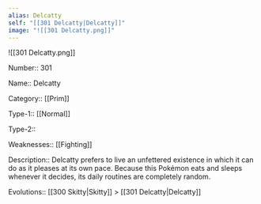 ```yaml
---
alias: Delcatty
self: "[[301 Delcatty|Delcatty]]"
image: "![[301 Delcatty.png]]"
---
```


![[301 Delcatty.png]]


Number:: 301

Name:: Delcatty

Category:: [[Prim]]

Type-1:: [[Normal]]

Type-2:: 

Weaknesses:: [[Fighting]] 

Description:: Delcatty prefers to live an unfettered existence in which it can do as it pleases at its own pace. Because this Pokémon eats and sleeps whenever it decides, its daily routines are completely random.

Evolutions:: [[300 Skitty|Skitty]] > [[301 Delcatty|Delcatty]]
